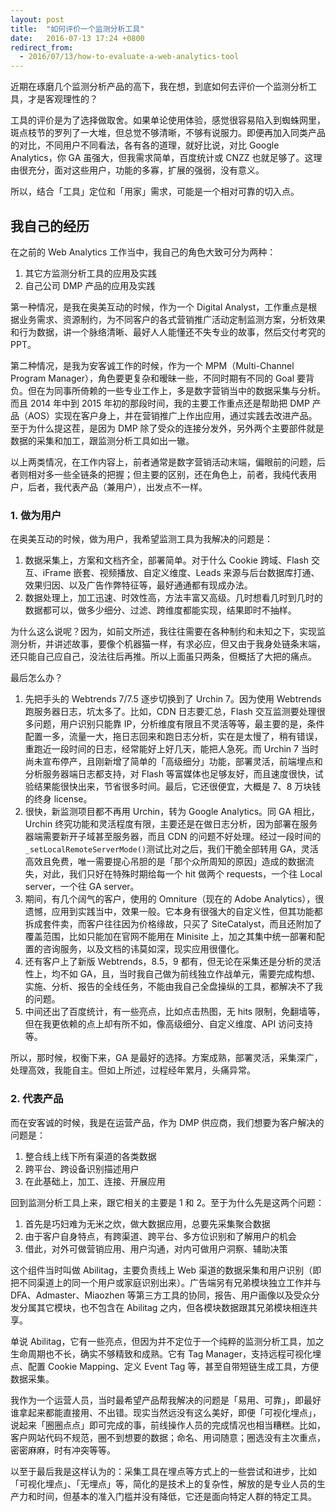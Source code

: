 ```yaml
---
layout: post
title:  "如何评价一个监测分析工具"
date:   2016-07-13 17:24 +0800
redirect_from:
  - 2016/07/13/how-to-evaluate-a-web-analytics-tool
---
```


近期在琢磨几个监测分析产品的高下，我在想，到底如何去评价一个监测分析工具，才是客观理性的？

工具的评价是为了选择做取舍。如果单论使用体验，感觉很容易陷入到蜘蛛网里，斑点枝节的罗列了一大堆，但总觉不够清晰，不够有说服力。即便再加入同类产品的对比，不同用户不同看法，各有各的道理，就好比说，对比 Google Analytics，你 GA 虽强大，但我需求简单，百度统计或 CNZZ 也就足够了。这理由很充分，面对这些用户，功能的多寡，扩展的强弱，没有意义。

所以，结合「工具」定位和「用家」需求，可能是一个相对可靠的切入点。

## 我自己的经历

在之前的 Web Analytics 工作当中，我自己的角色大致可分为两种：

1. 其它方监测分析工具的应用及实践
2. 自己公司 DMP 产品的应用及实践

第一种情况，是我在奥美互动的时候，作为一个 Digital Analyst，工作重点是根据业务需求、资源制约，为不同客户的各式营销推广活动定制监测方案，分析效果和行为数据，讲一个脉络清晰、最好人人能懂还不失专业的故事，然后交付考究的 PPT。

第二种情况，是我为安客诚工作的时候，作为一个 MPM（Multi-Channel Program Manager），角色要更复杂和暧昧一些，不同时期有不同的 Goal 要背负。但在为同事所倚赖的一些专业工作上，多是数字营销当中的数据采集与分析。而且 2014 年中到 2015 年初的那段时间，我的主要工作重点还是帮助把 DMP 产品（AOS）实现在客户身上，并在营销推广上作出应用，通过实践去改进产品。至于为什么提这茬，是因为 DMP 除了受众的连接分发外，另外两个主要部件就是数据的采集和加工，跟监测分析工具如出一辙。

以上两类情况，在工作内容上，前者通常是数字营销活动末端，偏眼前的问题，后者则相对多一些全链条的把握；但主要的区别，还在角色上，前者，我纯代表用户，后者，我代表产品（兼用户），出发点不一样。

### 1. 做为用户

在奥美互动的时候，做为用户，我希望监测工具为我解决的问题是：

1. 数据采集上，方案和文档齐全，部署简单。对于什么 Cookie 跨域、Flash 交互、iFrame 嵌套、视频播放、自定义维度、Leads 来源与后台数据库打通、效果归因、以及广告作弊特征等，最好通通都有现成办法。
2. 数据处理上，加工迅速、时效性高，方法丰富又高级。几时想看几时到几时的数据都可以，做多少细分、过滤、跨维度都能实现，结果即时不抽样。

为什么这么说呢？因为，如前文所述，我往往需要在各种制约和未知之下，实现监测分析，并讲述故事，要像个机器猫一样，有求必应，但又由于我身处链条末端，还只能自己应自己，没法往后再推。所以上面虽只两条，但概括了大把的痛点。

最后怎么办？

1. 先把手头的 Webtrends 7/7.5 逐步切换到了 Urchin 7。因为使用 Webtrends 跑服务器日志，坑太多了。比如，CDN 日志要汇总，Flash 交互监测要处理很多问题，用户识别只能靠 IP，分析维度有限且不灵活等等，最主要的是，条件配置一多，流量一大，拖日志回来和跑日志分析，实在是太慢了，稍有错误，重跑近一段时间的日志，经常能好上好几天，能把人急死。而 Urchin 7 当时尚未宣布停产，且刚新增了简单的「高级细分」功能，部署灵活，前端埋点和分析服务器端日志都支持，对 Flash 等富媒体也足够友好，而且速度很快，试验结果能很快出来，节省很多时间。最后，它还很便宜，大概是 7、8 万块钱的终身 license。
2. 很快，新监测项目都不再用 Urchin，转为 Google Analytics。同 GA 相比，Urchin 终究功能和灵活程度有限，主要还是在做日志分析，因为部署在服务器端需要新开子域甚至服务器，而且 CDN 的问题不好处理。经过一段时间的`_setLocalRemoteServerMode()`测试比对之后，我们干脆全部转用 GA，灵活高效且免费，唯一需要提心吊胆的是「那个众所周知的原因」造成的数据流失，对此，我们只好在特殊时期给每一个 hit 做两个 requests，一个往 Local server，一个往 GA server。
3. 期间，有几个阔气的客户，使用的 Omniture（现在的 Adobe Analytics），很遗憾，应用到实践当中，效果一般。它本身有很强大的自定义性，但其功能都拆成套件卖，而客户往往因为价格缘故，只买了 SiteCatalyst，而且还附加了覆盖范围，比如只能加在官网不能用在 Minisite 上，加之其集中统一部署和配置的咨询服务，以及文档的讳莫如深，现实应用很僵化。
4. 还有客户上了新版 Webtrends，8.5，9 都有，但无论在采集还是分析的灵活性上，均不如 GA，且，当时我自己做为前线独立作战单元，需要完成构想、实施、分析、报告的全线任务，不能由我自己全盘操纵的工具，都解决不了我的问题。
5. 中间还出了百度统计，有一些亮点，比如点击热图，无 hits 限制，免翻墙等，但在我更依赖的点上却有所不如，像高级细分、自定义维度、API 访问支持等。

所以，那时候，权衡下来，GA 是最好的选择。方案成熟，部署灵活，采集深广，处理高效，我能自主。但如上所述，过程经年累月，头痛异常。

### 2. 代表产品

而在安客诚的时候，我是在运营产品，作为 DMP 供应商，我们想要为客户解决的问题是：

1. 整合线上线下所有渠道的各类数据
2. 跨平台、跨设备识别描述用户
3. 在此基础上，加工、连接、开展应用

回到监测分析工具上来，跟它相关的主要是 1 和 2。至于为什么先是这两个问题：

1. 首先是巧妇难为无米之炊，做大数据应用，总要先采集聚合数据
2. 由于客户自身特点，有跨渠道、跨平台、多方位识别和了解用户的机会
3. 借此，对外可做营销应用、用户沟通，对内可做用户洞察、辅助决策

这个组件当时叫做 Abilitag，主要负责线上 Web 渠道的数据采集和用户识别（即把不同渠道上的同一个用户或家庭识别出来）。广告端另有兄弟模块独立工作并与 DFA、Admaster、Miaozhen 等第三方工具的协同，报告、用户画像以及受众分发分属其它模块，也不包含在 Abilitag 之内，但各模块数据跟其兄弟模块相连共享。

单说 Abilitag，它有一些亮点，但因为并不定位于一个纯粹的监测分析工具，加之生命周期也不长，确实不够精致和成熟。它有 Tag Manager，支持远程可视化埋点、配置 Cookie Mapping、定义 Event Tag 等，甚至自带短链生成工具，方便数据采集。

我作为一个运营人员，当时最希望产品帮我解决的问题是「易用、可靠」，即最好谁拿起来都能直接用、不出错。现实当然远没有这么美好，即便「可视化埋点」，说起来「圈圈点点」即可完成的事，前线操作人员的完成情况也相当糟糕。比如，客户网站代码不规范，圈不到想要的数据；命名、用词随意；圈选没有主次重点，密密麻麻，时有冲突等等。

以至于最后我是这样认为的：采集工具在埋点等方式上的一些尝试和进步，比如「可视化埋点」、「无埋点」等，简化的是技术上的复杂性，解放的是专业人员的生产力和时间，但基本的准入门槛并没有降低，它还是面向特定人群的特定工具。